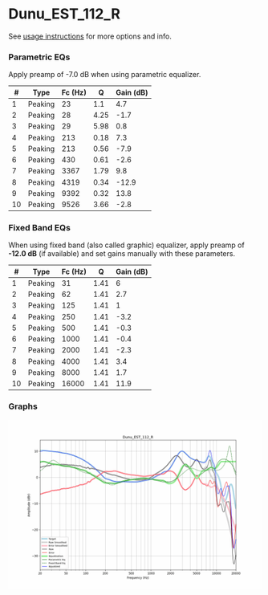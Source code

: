 # Dunu_EST_112_R
See [usage instructions](https://github.com/jaakkopasanen/AutoEq#usage) for more options and info.

### Parametric EQs
Apply preamp of -7.0 dB when using parametric equalizer.

|   # | Type    |   Fc (Hz) |    Q |   Gain (dB) |
|-----|---------|-----------|------|-------------|
|   1 | Peaking |        23 | 1.1  |         4.7 |
|   2 | Peaking |        28 | 4.25 |        -1.7 |
|   3 | Peaking |        29 | 5.98 |         0.8 |
|   4 | Peaking |       213 | 0.18 |         7.3 |
|   5 | Peaking |       213 | 0.56 |        -7.9 |
|   6 | Peaking |       430 | 0.61 |        -2.6 |
|   7 | Peaking |      3367 | 1.79 |         9.8 |
|   8 | Peaking |      4319 | 0.34 |       -12.9 |
|   9 | Peaking |      9392 | 0.32 |        13.8 |
|  10 | Peaking |      9526 | 3.66 |        -2.8 |

### Fixed Band EQs
When using fixed band (also called graphic) equalizer, apply preamp of **-12.0 dB** (if available) and set gains manually with these parameters.

|   # | Type    |   Fc (Hz) |    Q |   Gain (dB) |
|-----|---------|-----------|------|-------------|
|   1 | Peaking |        31 | 1.41 |         6   |
|   2 | Peaking |        62 | 1.41 |         2.7 |
|   3 | Peaking |       125 | 1.41 |         1   |
|   4 | Peaking |       250 | 1.41 |        -3.2 |
|   5 | Peaking |       500 | 1.41 |        -0.3 |
|   6 | Peaking |      1000 | 1.41 |        -0.4 |
|   7 | Peaking |      2000 | 1.41 |        -2.3 |
|   8 | Peaking |      4000 | 1.41 |         3.4 |
|   9 | Peaking |      8000 | 1.41 |         1.7 |
|  10 | Peaking |     16000 | 1.41 |        11.9 |

### Graphs
![](./Dunu_EST_112_R.png)
